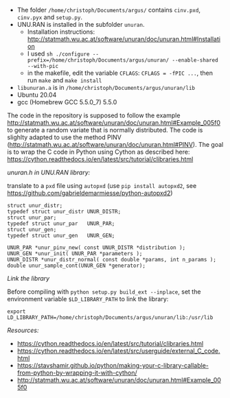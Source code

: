 

- The folder `/home/christoph/Documents/argus/` contains `cinv.pxd`, `cinv.pyx` and `setup.py`.
- UNU.RAN is installed in the subfolder `unuran`.
  - Installation instructions: http://statmath.wu.ac.at/software/unuran/doc/unuran.html#Installation
  - I used `sh ./configure --prefix=/home/christoph/Documents/argus/unuran/ --enable-shared --with-pic`
  - in the makefile, edit the variable `CFLAGS`: `CFLAGS = -fPIC ...`, then run `make` and `make install`
- `libunuran.a` is in `/home/christoph/Documents/argus/unuran/lib`
- Ubuntu 20.04
- gcc (Homebrew GCC 5.5.0_7) 5.5.0

The code in the repository is supposed to follow the example http://statmath.wu.ac.at/software/unuran/doc/unuran.html#Example_005f0 to generate a random variate that is normally distributed. The code is slighlty adapted to use the method PINV (http://statmath.wu.ac.at/software/unuran/doc/unuran.html#PINV). The goal is to wrap the C code in Python using Cython as described here: https://cython.readthedocs.io/en/latest/src/tutorial/clibraries.html

*unuran.h in UNU.RAN library:* 

translate to a `pxd` file using `autopxd` (use `pip install autopxd2`, see https://github.com/gabrieldemarmiesse/python-autopxd2)

```
struct unur_distr;                       
typedef struct unur_distr UNUR_DISTR;
struct unur_par;                         
typedef struct unur_par   UNUR_PAR;
struct unur_gen;                         
typedef struct unur_gen   UNUR_GEN;

UNUR_PAR *unur_pinv_new( const UNUR_DISTR *distribution );
UNUR_GEN *unur_init( UNUR_PAR *parameters );
UNUR_DISTR *unur_distr_normal( const double *params, int n_params );
double unur_sample_cont(UNUR_GEN *generator);
```

*Link the library*

Before compiling with `python setup.py build_ext --inplace`, set the environment variable `$LD_LIBRARY_PATH` to link the library:

`export LD_LIBRARY_PATH=/home/christoph/Documents/argus/unuran/lib:/usr/lib`

*Resources:*

- https://cython.readthedocs.io/en/latest/src/tutorial/clibraries.html
- https://cython.readthedocs.io/en/latest/src/userguide/external_C_code.html
- https://stavshamir.github.io/python/making-your-c-library-callable-from-python-by-wrapping-it-with-cython/
- http://statmath.wu.ac.at/software/unuran/doc/unuran.html#Example_005f0

